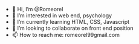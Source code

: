 - 👋 Hi, I’m @Romeorel
- 👀 I’m interested in web end, psychology
- 🌱 I’m currently learning HTML, CSS, Javascript
- 💞️ I’m looking to collaborate on front end position
- 📫 How to reach me:
   romeorel99gmail.com

<!---
Romeorel/Romeorel is a ✨ special ✨ repository because its `README.md` (this file) appears on your GitHub profile.
You can click the Preview link to take a look at your changes.
--->
